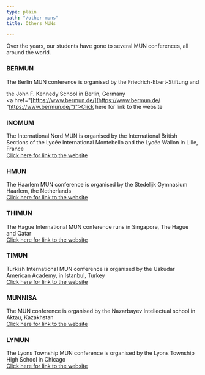```yaml
---
type: plain
path: "/other-muns"
title: Others MUNs

---
```

<p>Over the years, our students have gone to several MUN conferences, all around the world.</p>

<div class="row">

<div class="col-md-4">

<h3>BERMUN</h3>

<p>The Berlin MUN conference is organised by the Friedrich-Ebert-Stiftung and

the John F. Kennedy School in Berlin, Germany<br /> <a href="[https://www.bermun.de/](https://www.bermun.de/ "https://www.bermun.de/")">Click here for link to the website</a></p>

</div>

<div class="col-md-4">

<h3>INOMUM</h3>

<p>The International Nord MUN is organised by the International British Sections of the Lycée International Montebello and the Lycée Wallon in Lille, France<br /> <a href="[https://www.inomun.com/](https://www.inomun.com/ "https://www.inomun.com/")">Click here for link to the website</a></p>

</div>

<div class="col-md-4">

<h3>HMUN</h3>

<p>The Haarlem MUN conference is organised by the Stedelijk Gymnasium Haarlem, the Netherlands<br /> <a href="https://www.hmun.nl/">Click here for link to the website</a></p>

</div>

<div class="col-md-4">

<h3>THIMUN</h3>

<p>The Hague International MUN conference runs in Singapore, The Hague and Qatar <br /><a href="http://foundation.thimun.org/">Click here for link to the website</a></p>

</div>

<div class="col-md-4">

<h3>TIMUN</h3>

<p>Turkish International MUN conference is organised by the Uskudar American Academy, in Istanbul, Turkey <br /> <a href="[https://www.timun.gen.tr/](https://www.timun.gen.tr/ "https://www.timun.gen.tr/")">Click here for link to the website</a></p>

</div>

<div class="col-md-4">

<h3>MUNNISA</h3>

<p>The MUN conference is organised by the Nazarbayev Intellectual school in Aktau, Kazakhstan<br /><a href="[https://munnisa.kz/](https://munnisa.kz/ "https://munnisa.kz/")">Click here for link to the website</a></p>

</div>

<div class="col-md-4">

<h3>LYMUN</h3>

<p>The Lyons Township MUN conference is organised by the Lyons Township High School in Chicago<br /><a href="[https://www.lths.net/Page/11021](https://www.lths.net/Page/11021 "https://www.lths.net/Page/11021")">Click here for link to the website</a></p>

</div>

</div>